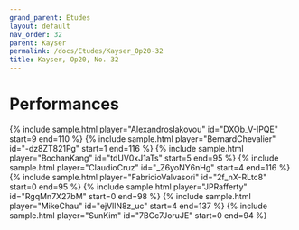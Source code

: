 ```yaml
---
grand_parent: Etudes
layout: default
nav_order: 32
parent: Kayser
permalink: /docs/Etudes/Kayser_Op20-32
title: Kayser, Op20, No. 32
---
```

# Performances
<div class="sample-container">
    {% include sample.html player="AlexandrosIakovou" id="DXOb_V-IPQE" start=9 end=110 %}
    {% include sample.html player="BernardChevalier" id="-dz8ZT821Pg" start=1 end=116 %}
    {% include sample.html player="BochanKang" id="tdUV0xJ1aTs" start=5 end=95 %}
    {% include sample.html player="ClaudioCruz" id="_Z6yoNY6nHg" start=4 end=116 %}
    {% include sample.html player="FabricioValvasori" id="2f_nX-RLtc8" start=0 end=95 %}
    {% include sample.html player="JPRafferty" id="RgqMn7X27bM" start=0 end=98 %}
    {% include sample.html player="MikeChau" id="ejVllN8z_uc" start=4 end=137 %}
    {% include sample.html player="SunKim" id="7BCc7JoruJE" start=0 end=94 %}
</div>